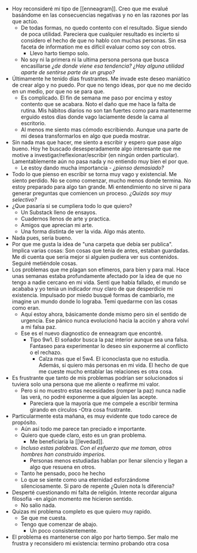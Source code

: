 - Hoy reconsideré mi tipo de [[enneagram]]. Creo que me evalué basándome en las consecuencias negativas y no en las razones por las que actúo.
	- De todas formas, no quedo contento con el resultado. Sigue siendo de poca utilidad. Pareciera que cualquier resultado es incierto si considero el hecho de que no hablo con muchas personas. Sin esa faceta de information me es difícil evaluar como soy con otros. 
		- Llevo harto tiempo solo. 
	- No soy ni la primera ni la ultima persona persona que busca encasillarse *¿de donde viene esa tendencia? ¿Hay alguna utilidad aparte de sentirse parte de un grupo?*
- Últimamente he tenido días frustrantes. Me invade este deseo maniático de crear algo y no puedo.  Por que no tengo ideas, por que no me decido en un medio, por que no se para que. 
	- Es complicado. El fin de semana me paso por encima y estoy contento que se acabara. Noto el daño que me hace la falta de rutina. Mis hábitos diarios no son tan fuertes como para mantenerme erguido estos días donde vago laciamente desde la cama al escritorio. 
	- Al menos me siento mas cómodo escribiendo. Aunque una parte de mi desea transformarlos en algo que pueda mostrar.
- Sin nada mas que hacer, me siento a escribir y espero que pase algo bueno. Hoy he buscado desesperadamente algo interesante que me motive a investigar/reflexionar/escribir (en ningún orden particular). Lamentablemente aún no pasa nada y no entiendo muy bien el por que. 
	- Le estoy dando mucha importancia - *¿pienso demasiado?* 
- Todo lo que pienso en escribir se torna muy vago y existencial. Me siento perdido. No se como comenzar, mucho menos donde termina. No estoy preparado para algo tan grande. Mi entendimiento no sirve ni para generar preguntas que comiencen un proceso. *¿Quizás soy muy selectivo?*
- ¿Que pasaría si se cumpliera todo lo que quiero?
	- Un Substack lleno de ensayos.
	- Cuadernos llenos de arte y practica.
	- Amigos que aprecian mi arte.
	- Una forma distinta de ver la vida. Algo más atento.
- Nada pues, seria bueno. 
- Por que me gusta la idea de "una carpeta que debía ser publica". Implica varias cosas: Son cosas que tenia de antes, estaban guardadas. Me di cuenta que seria mejor si alguien pudiera ver sus contenidos. Seguiré metiéndole cosas.
- Los problemas que me plagan son efímeros, para bien y para mal. Hace unas semanas estaba profundamente afectado por la idea de que no tengo a nadie cercano en mi vida. Sentí que había fallado, el mundo se acababa y yo tenia un indicador muy claro de que desperdicie mi existencia. Impulsado por miedo busqué formas de cambiarlo, me imagine un mundo donde lo lograba. Temí quedarme con las cosas como eran.
	- Aquí estoy ahora, básicamente donde mismo pero sin el sentido de urgencia. Ese pánico nunca evolucionó hacia la acción y ahora volví a mi falsa paz.
	- Ese es el nuevo diagnostico de enneagram que encontré.
		- Tipo 9w1. El soñador busca la paz interior aunque sea una falsa. Fantaseo para experimentar lo deseo sin exponerme al conflicto o el rechazo. 
			- Calza mas que el 5w4. El iconoclasta que no estudia. Además, si quiero más personas en mi vida. El hecho de que me cueste mucho entablar las relaciones es otra cosa. 
- Es frustrante que tanto de mis problemas podrían ser solucionados si tuviera solo una persona que me aliente o reafirme mi valor.
	- Pero si no muestro estas necesidades (romper la paz) nunca nadie las verá, no podré exponerme a que alguien las acepte.
		- Pareciera que la mayoría que me compele a escribir termina girando en círculos -Otra cosa frustrante. 
- Particularmente esta mañana, es muy evidente que todo carece de propósito. 
	- Aún así todo me parece tan preciado e importante. 
	- Quiero que quede claro, esto es un gran problema. 
		- Me beneficiaria la [[levedad]].
	- *Incluso estas palabras. Con el esfuerzo que me toman, otros hombres han construido imperios.*
		- Personas menos estudiadas hablan por llenar silencio y llegan a algo que resuena en otros.
	- Tanto he pensado, poco he hecho
	- Lo que se siente como una eternidad esforzándome silenciosamente. Si paro de repente ¿Quien nota ls diferencia?
- Desperté cuestionando mi falta de religión. Intente recordar alguna filosofia -en algún momento me hicieron sentido.
	- No salio nada.
- Quizas mi problema completo es que quiero muy rapido. 
	- Se que me cuesta. 
	- Tengo que comenzar de abajo. 
		- Un poco consistentemente. 
- El problema es mantenerse con algo por harto tiempo. Ser malo me frustra y reconsidero mi existencia: termino probando otra cosa 
